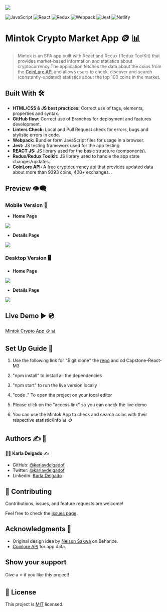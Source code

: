 ![](https://img.shields.io/badge/Microverse-blueviolet)

![JavaScript](https://img.shields.io/badge/javascript-%23323330.svg?style=for-the-badge&logo=javascript&logoColor=%23F7DF1E)
![React](https://img.shields.io/badge/react-%2320232a.svg?style=for-the-badge&logo=react&logoColor=%2361DAFB)
![Redux](https://img.shields.io/badge/redux-%23593d88.svg?style=for-the-badge&logo=redux&logoColor=white)
![Webpack](https://img.shields.io/badge/webpack-%238DD6F9.svg?style=for-the-badge&logo=webpack&logoColor=black)
![Jest](https://img.shields.io/badge/-jest-%23C21325?style=for-the-badge&logo=jest&logoColor=white)
![Netlify](https://img.shields.io/badge/netlify-%23000000.svg?style=for-the-badge&logo=netlify&logoColor=#00C7B7)

# Mintok Crypto Market App :coin: :bar_chart:

> Mintok is an SPA app built with React and Redux (Redux ToolKit) that provides market-based information and statistics about cryptocurrency.The application fetches the data about the coins from the [CoinLore API](https://www.coinlore.com/cryptocurrency-data-api) and allows users to check, discover and search (constantly-updated) statistics about the top 100 coins in the market.


## Built With :hammer_and_wrench: 

- **HTML/CSS & JS best practices:** Correct use of tags, elements, properties and syntax.
- **GitHub flow:**  Correct use of Branches for deployment and features development.
- **Linters Check:** Local and Pull Request check for errors, bugs and stylistic errors in code.
- **Webpack:** Bundler form JavaScript files for usage in a browser.
- **Jest:** JS testing framework used for the app testing.
- **REACT JS:** JS library used for the basic structure (components).
- **Redux/Redux Toolkit:** JS library used to handle the app state changes/updates.
- **CoinLore API:** A free cryptocurrency api that provides updated data about more than 9393 coins, 400+ exchanges. .

## Preview :eye_speech_bubble:

### Mobile Version :iphone:

- **Home Page**

![](ss-mob-1.png)

- **Details Page**

![](ss-mob-2.png)

### Desktop Version :desktop_computer:

- **Home Page**

![](ss-desktop-1.png)

- **Details Page**

![](ss-desktop-2.png)


## Live Demo :arrow_forward: :cd:

[Mintok Crypto App :coin: :bar_chart:](https://mintok-kd.netlify.app)


## Set Up Guide :page_facing_up: 

1. Use the following link for "$ git clone" the [repo](https://github.com/karlavdelgadof/Capstone-React-M3.git) and cd Capstone-React-M3

2. "npm install" to install all the dependencies

3. "npm start" to run the live version locally

4. "code ." To open the project on your local editor

5. Please click on the "access link" so you can check the live demo

6. You can use the Mintok App to check and search coins with their respective statistic/info :bar_chart: :coin:

## Authors :writing_hand: :busts_in_silhouette:

:woman_technologist:  **Karla Delgado** :writing_hand: 

- GitHub: [@karlavdelgadof](https://github.com/karlavdelgadof)
- Twitter: [@karlavdelgadof](https://twitter.com/karlavdelgadof)
- LinkedIn: [Karla Delgado](https://www.linkedin.com/in/karla-delgado-613a32239/)

## 🤝 Contributing

Contributions, issues, and feature requests are welcome!

Feel free to check the [issues page](../../issues/).

## Acknowledgments :star2:

- Original design idea by [Nelson Sakwa](https://www.behance.net/gallery/31579789/Ballhead-App-(Free-PSDs)) on Behance.
- [Coinlore API](https://www.coinlore.com/cryptocurrency-data-api) for app data.


## Show your support

Give a ⭐️ if you like this project!

## 📝 License

This project is [MIT](./MIT.md) licensed.
